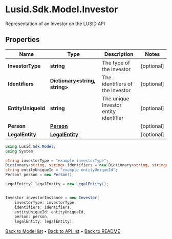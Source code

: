 # Lusid.Sdk.Model.Investor
Representation of an Investor on the LUSID API

## Properties

Name | Type | Description | Notes
------------ | ------------- | ------------- | -------------
**InvestorType** | **string** | The type of the Investor | [optional] 
**Identifiers** | **Dictionary&lt;string, string&gt;** | The identifiers of the Investor | [optional] 
**EntityUniqueId** | **string** | The unique Investor entity identifier | [optional] 
**Person** | [**Person**](Person.md) |  | [optional] 
**LegalEntity** | [**LegalEntity**](LegalEntity.md) |  | [optional] 

```csharp
using Lusid.Sdk.Model;
using System;

string investorType = "example investorType";
Dictionary<string, string> identifiers = new Dictionary<string, string>();
string entityUniqueId = "example entityUniqueId";
Person? person = new Person();

LegalEntity? legalEntity = new LegalEntity();


Investor investorInstance = new Investor(
    investorType: investorType,
    identifiers: identifiers,
    entityUniqueId: entityUniqueId,
    person: person,
    legalEntity: legalEntity);
```

[Back to Model list](../README.md#documentation-for-models) &#8226; [Back to API list](../README.md#documentation-for-api-endpoints) &#8226; [Back to README](../README.md)
